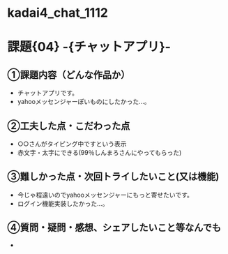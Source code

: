 # kadai4_chat_1112
# 課題{04} -{チャットアプリ}- 

## ①課題内容（どんな作品か）
- チャットアプリです。
- yahooメッセンジャーぽいものにしたかった...。

## ②工夫した点・こだわった点
- ○○さんがタイピング中ですという表示
- 赤文字・太字にできる(99％しんまろさんにやってもらった)

## ③難しかった点・次回トライしたいこと(又は機能)
- 今じゃ程遠いのでyahooメッセンジャーにもっと寄せたいです。
- ログイン機能実装したかった...。

## ④質問・疑問・感想、シェアしたいこと等なんでも
- 
